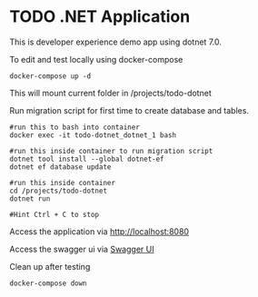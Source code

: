 # TODO .NET Application

This is developer experience demo app using dotnet 7.0.

To edit and test locally using docker-compose

```
docker-compose up -d
```

This will mount current folder in /projects/todo-dotnet

Run migration script for first time to create database and tables.

```
#run this to bash into container
docker exec -it todo-dotnet_dotnet_1 bash

#run this inside container to run migration script
dotnet tool install --global dotnet-ef
dotnet ef database update

#run this inside container
cd /projects/todo-dotnet
dotnet run

#Hint Ctrl + C to stop
```

Access the application via [http://localhost:8080](http://localhost:8080)

Access the swagger ui via [Swagger UI](http://localhost:8080/swagger/index.html)

Clean up after testing

```
docker-compose down
```
